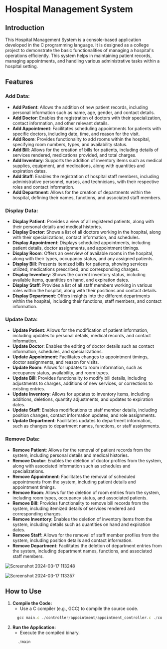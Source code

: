 # Hospital Management System

## Introduction

This Hospital Management System is a console-based application developed in the C programming language. It is designed as a college project to demonstrate the basic functionalities of managing a hospital's operations efficiently. This system helps in maintaining patient records, managing appointments, and handling various administrative tasks within a hospital setting.

## Features

### Add Data:
- **Add Patient**: Allows the addition of new patient records, including personal information such as name, age, gender, and contact details.
- **Add Doctor**: Enables the registration of doctors with their specialization, contact information, and other relevant details.
- **Add Appointment**: Facilitates scheduling appointments for patients with specific doctors, including date, time, and reason for the visit.
- **Add Room**: Provides functionality to add rooms within the hospital, specifying room numbers, types, and availability status.
- **Add Bill**: Allows for the creation of bills for patients, including details of services rendered, medications provided, and total charges.
- **Add Inventory**: Supports the addition of inventory items such as medical supplies, equipment, and medications, along with quantities and expiration dates.
- **Add Staff**: Enables the registration of hospital staff members, including administrative personnel, nurses, and technicians, with their respective roles and contact information.
- **Add Department**: Allows for the creation of departments within the hospital, defining their names, functions, and associated staff members.

### Display Data:
- **Display Patient**: Provides a view of all registered patients, along with their personal details and medical histories.
- **Display Doctor**: Shows a list of all doctors working in the hospital, along with their specializations, contact information, and schedules.
- **Display Appointment**: Displays scheduled appointments, including patient details, doctor assignments, and appointment timings.
- **Display Room**: Offers an overview of available rooms in the hospital, along with their types, occupancy status, and any assigned patients.
- **Display Bill**: Presents itemized bills for patients, showing services utilized, medications prescribed, and corresponding charges.
- **Display Inventory**: Shows the current inventory status, including available items, quantities on hand, and expiration dates.
- **Display Staff**: Provides a list of all staff members working in various roles within the hospital, along with their positions and contact details.
- **Display Department**: Offers insights into the different departments within the hospital, including their functions, staff members, and contact information.

### Update Data:
- **Update Patient**: Allows for the modification of patient information, including updates to personal details, medical records, and contact information.
- **Update Doctor**: Enables the editing of doctor details such as contact information, schedules, and specializations.
- **Update Appointment**: Facilitates changes to appointment timings, doctor assignments, and reason for visits.
- **Update Room**: Allows for updates to room information, such as occupancy status, availability, and room types.
- **Update Bill**: Provides functionality to modify bill details, including adjustments to charges, additions of new services, or corrections to existing entries.
- **Update Inventory**: Allows for updates to inventory items, including additions, deletions, quantity adjustments, and updates to expiration dates.
- **Update Staff**: Enables modifications to staff member details, including position changes, contact information updates, and role assignments.
- **Update Department**: Facilitates updates to department information, such as changes to department names, functions, or staff assignments.

### Remove Data:
- **Remove Patient**: Allows for the removal of patient records from the system, including personal details and medical histories.
- **Remove Doctor**: Enables the deletion of doctor profiles from the system, along with associated information such as schedules and specializations.
- **Remove Appointment**: Facilitates the removal of scheduled appointments from the system, including patient details and appointment timings.
- **Remove Room**: Allows for the deletion of room entries from the system, including room types, occupancy status, and associated patients.
- **Remove Bill**: Provides functionality to remove bill records from the system, including itemized details of services rendered and corresponding charges.
- **Remove Inventory**: Enables the deletion of inventory items from the system, including details such as quantities on hand and expiration dates.
- **Remove Staff**: Allows for the removal of staff member profiles from the system, including position details and contact information.
- **Remove Department**: Facilitates the deletion of department entries from the system, including department names, functions, and associated staff members.

![Screenshot 2024-03-17 113248](https://github.com/prince-63/hospital-management-system/assets/111671729/31c52656-1c6b-4d7b-80b1-9846a7de1c73)

![Screenshot 2024-03-17 113357](https://github.com/prince-63/hospital-management-system/assets/111671729/30840ad7-0b44-44b9-8b9a-e39a3d5dafd0)

## How to Use

1. **Compile the Code:**
   - Use a C compiler (e.g., GCC) to compile the source code.
   ```JavaScript
     gcc main.c ./controller/appointment/appointment_controller.c ./controller/bill/bill_controller.c ./controller/doctor/doctor_controller.c ./controller/patient/patient_controller.c ./controller/room/room_controller.c ./controller/inventory/inventory_controller.c ./controller/staff/staff_controller.c ./controller/department/department_controller.c ./services/appointment/appointment_service.c ./services/bill/bill_service.c ./services/department/department_service.c ./services/doctor/doctor_service.c ./services/inventory/inventory_service.c ./services/patient/patient_service.c ./services/room/room_service.c ./services/staff/staff_service.c -o main
   ```
2. **Run the Application:**
   - Execute the compiled binary.
   ```JavaScript
     ./main
   ```
